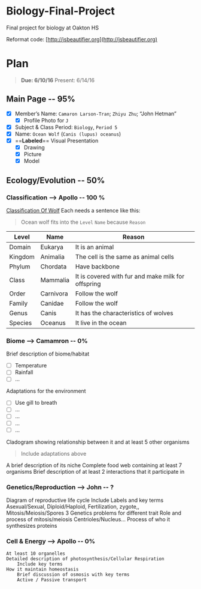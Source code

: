 # Biology-Final-Project
Final project for biology at Oakton HS

Reformat code: [http://jsbeautifier.org](http://jsbeautifier.org)

# Plan
> **Due: 6/10/16**
> Present: 6/14/16

## Main Page -- 95%
- [x] Member’s Name: `Camaron Larson-Tran`; `Zhiyu Zhu`; “John Hetman”
	- [x] Profile Photo for `J`
- [x] Subject & Class Period: `Biology`, `Period 5`
- [x] Name: `Ocean Wolf` (`Canis (lupus) oceanus`)
- [x] ==**Labeled**== Visual Presentation
	- [x] Drawing
	- [x] Picture
	- [x] Model

## Ecology/Evolution -- 50%
### Classification —> Apollo -- 100 %
[Classification Of Wolf](https://en.wikipedia.org/wiki/Canis)
Each needs a sentence like this:
> Ocean wolf fits into the `Level` `Name` because `Reason`

|Level|Name|Reason|
|---|---|---|
|Domain|Eukarya|It is an animal|  
|Kingdom|Animalia|The cell is the same as animal cells|
|Phylum|Chordata|Have backbone|
|Class|Mammalia|It is covered with fur and make milk for offspring|
|Order|Carnivora|Follow the wolf|
|Family|Canidae|Follow the wolf|
|Genus|Canis|It has the characteristics of wolves|
|Species|Oceanus|It live in the ocean|

### Biome —> Camamron -- 0%
Brief description of biome/habitat
- [ ] Temperature
- [ ] Rainfall
- [ ] …

Adaptations for the environment
- [ ] Use gill to breath
- [ ] …
- [ ] …
- [ ] …
- [ ] …

Cladogram showing relationship between it and at least 5 other organisms
> Include adaptations above

A brief description of its niche
Complete food web containing at least 7 organisms
Brief description of at least 2 interactions that it participate in

### Genetics/Reproduction —> John -- ?
Diagram of reproductive life cycle
Include Labels and key terms
 Asexual/Sexual, Diploid/Haploid, Fertilization, zygote,, Mitosis/Meiosis/Spores
3 Genetics problems for different trait
Role and process of mitosis/meiosis
	Centrioles/Nucleus…
Process of who it synthesizes proteins

### Cell & Energy —> Apollo -- 0%
	At least 10 organelles
	Detailed description of photosynthesis/Cellular Respiration
		Include key terms
	How it maintain homeostasis
		Brief discussion of osmosis with key terms
		Active / Passive transport
